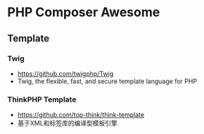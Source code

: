 # PHP Composer Awesome

## Template

### Twig
- https://github.com/twigphp/Twig
- Twig, the flexible, fast, and secure template language for PHP

### ThinkPHP Template
- https://github.com/top-think/think-template
- 基于XML和标签库的编译型模板引擎